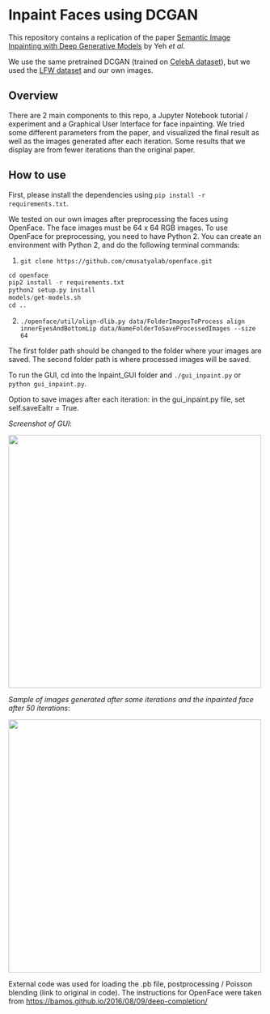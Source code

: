 # Inpaint Faces using DCGAN
This repository contains a replication of the paper [Semantic Image Inpainting with Deep Generative Models](https://arxiv.org/pdf/1607.07539.pdf) by Yeh _et al_.

We use the same pretrained DCGAN (trained on [CelebA dataset](http://mmlab.ie.cuhk.edu.hk/projects/CelebA.html)), but we used the [LFW dataset](http://vis-www.cs.umass.edu/lfw/) and our own images.

## Overview
There are 2 main components to this repo, a Jupyter Notebook tutorial / experiment and a Graphical User Interface for face inpainting. We tried some different parameters from the paper, and visualized the final result as well as the images generated after each iteration. Some results that we display are from fewer iterations than the original paper. 


## How to use
First, please install the dependencies using `pip install -r requirements.txt`.

We tested on our own images after preprocessing the faces using OpenFace. The face images must be 64 x 64 RGB images.
To use OpenFace for preprocessing, you need to have Python 2. You can create an environment with Python 2, and do the following terminal commands:

1. `git clone https://github.com/cmusatyalab/openface.git`

```python
cd openface
pip2 install -r requirements.txt
python2 setup.py install
models/get-models.sh
cd ..
```


2. `./openface/util/align-dlib.py data/FolderImagesToProcess align innerEyesAndBottomLip data/NameFolderToSaveProcessedImages --size 64`

The first folder path should be changed to the folder where your images are saved. The second folder path is where processed images will be saved.


To run the GUI, cd into the Inpaint_GUI folder and `./gui_inpaint.py` or `python gui_inpaint.py`.

Option to save images after each iteration: in the gui_inpaint.py file, set self.saveEaItr = True. 



*Screenshot of GUI*:

<img src="https://github.com/nlune/DCGAN-Face-Inpainting/blob/master/src/display_images/gui_screenshot.png" width="500"/>



*Sample of images generated after some iterations and the inpainted face after 50 iterations*:

<img src="https://github.com/nlune/DCGAN-Face-Inpainting/blob/master/src/display_images/traverse_manifold.png" width="500"/>



External code was used for loading the .pb file, postprocessing / Poisson blending (link to original in code). The instructions for OpenFace were taken from https://bamos.github.io/2016/08/09/deep-completion/

